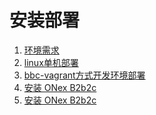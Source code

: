 安装部署
================================================

1. [环境需求 ](100.server-requirements.md)
1. [linux单机部署](200.linux-install.md)
1. [bbc-vagrant方式开发环境部署](400.vagrant-install.md)
1. [安装 ONex B2b2c](500.setup.md)
1. [安装 ONex B2b2c](600.active.md)
